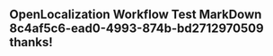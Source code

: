 <properties
ms.topic="hero-topic"
ms.test1="hero-topic"
ms.test2="test"/>

## OpenLocalization Workflow Test MarkDown 8c4af5c6-ead0-4993-874b-bd2712970509 thanks!
